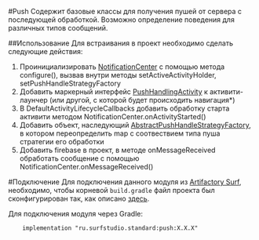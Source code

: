 #Push
Содержит базовые классы для получения пушей от сервера с последующей обработкой. 
Возможно определение поведения для различных типов сообщений.

##Использование
Для встраивания в проект необходимо сделать следующие действия:
1. Проинициализировать [NotificationCenter](src/main/java/ru/surfstudio/android/notification/NotificationCenter.kt)
   с помощью метода configure(), вызвав внутри методы setActiveActivityHolder, setPushHandleStrategyFactory
1. Добавить маркерный интерфейс [PushHandlingActivity](src/main/java/ru/surfstudio/android/notification/ui/notification/PushHandlingActivity.kt)
   к активити-лаунчер (или другой, с которой будет происходить навигация*)
1. В DefaultActivityLifecycleCallbacks добавить обработку старта активити методом 
   NotificationCenter.onActivityStarted()
1. Добавить объект, наследующий [AbstractPushHandleStrategyFactory](push/src/main/java/ru/surfstudio/android/notification/ui/notification/AbstractPushHandleStrategyFactory.kt),
   в котором переопределить map c соотвествием типа пуша стратегии его обработки
1. Добавить firebase в проект, в методе onMessageReceived обработать сообщение
   с помощью NotificationCenter.onMessageReceived()
   
#Подключение
Для подключения данного модуля из [Artifactory Surf](http://artifactory.surfstudio.ru), необходимо, 
чтобы корневой `build.gradle` файл проекта был сконфигурирован так, как описано 
[здесь](https://bitbucket.org/surfstudio/android-standard/overview).
  
Для подключения модуля через Gradle:
```
    implementation "ru.surfstudio.standard:push:X.X.X"
```